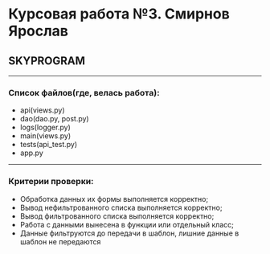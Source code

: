 # Курсовая работа №3. Смирнов Ярослав
## SKYPROGRAM
***
### Список файлов(где, велась работа):
* api(views.py)
* dao(dao.py, post.py)
* logs(logger.py)
* main(views.py)
* tests(api_test.py)
* app.py
***
### Критерии проверки:
* Обработка данных их формы выполняется корректно;
* Вывод нефильтрованного списка выполняется корректно;
* Вывод фильтрованного списка выполняется корректно;
* Работа с данными вынесена в функции или отдельный класс;
* Данные фильтруются до передачи в шаблон, лишние данные в шаблон не передаются
